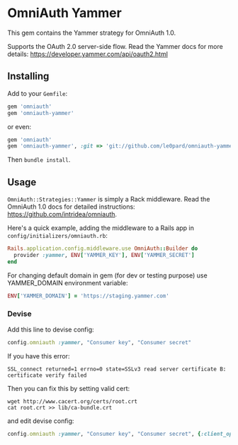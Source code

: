 # OmniAuth Yammer

This gem contains the Yammer strategy for OmniAuth 1.0.

Supports the OAuth 2.0 server-side flow. Read the Yammer docs for more details: https://developer.yammer.com/api/oauth2.html

## Installing

Add to your `Gemfile`:

```ruby
gem 'omniauth'
gem 'omniauth-yammer'
```

or even:

```ruby
gem 'omniauth'
gem 'omniauth-yammer', :git => 'git://github.com/le0pard/omniauth-yammer.git'
```

Then `bundle install`.

## Usage

`OmniAuth::Strategies::Yammer` is simply a Rack middleware. Read the OmniAuth 1.0 docs for detailed instructions: https://github.com/intridea/omniauth.

Here's a quick example, adding the middleware to a Rails app in `config/initializers/omniauth.rb`:

```ruby
Rails.application.config.middleware.use OmniAuth::Builder do
  provider :yammer, ENV['YAMMER_KEY'], ENV['YAMMER_SECRET']
end
```

For changing default domain in gem (for dev or testing purpose) use YAMMER\_DOMAIN environment variable:

```ruby
ENV['YAMMER_DOMAIN'] = 'https://staging.yammer.com'
```

### Devise

Add this line to devise config:


```ruby
config.omniauth :yammer, "Consumer key", "Consumer secret"
```

If you have this error:

    SSL_connect returned=1 errno=0 state=SSLv3 read server certificate B: certificate verify failed

Then you can fix this by setting valid cert:

    wget http://www.cacert.org/certs/root.crt
    cat root.crt >> lib/ca-bundle.crt

and edit devise config:

```ruby
config.omniauth :yammer, "Consumer key", "Consumer secret", {:client_options => {:ssl => {:ca_file => "#{Rails.root}/lib/ca-bundle.crt" }}}
```